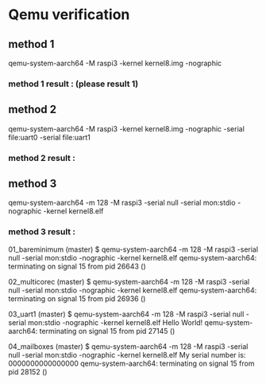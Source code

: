 # Qemu verification 


## method 1
qemu-system-aarch64 -M raspi3 -kernel kernel8.img -nographic

### method 1 result : (please result 1)


## method 2 
qemu-system-aarch64 -M raspi3 -kernel kernel8.img -nographic -serial file:uart0 -serial file:uart1

### method 2 result :

## method 3 
qemu-system-aarch64 -m 128 -M raspi3 -serial null -serial mon:stdio -nographic -kernel kernel8.elf

### method 3 result :

01_bareminimum (master) $ qemu-system-aarch64 -m 128 -M raspi3 -serial null -serial mon:stdio -nographic -kernel kernel8.elf
qemu-system-aarch64: terminating on signal 15 from pid 26643 ()

02_multicorec (master) $ qemu-system-aarch64 -m 128 -M raspi3 -serial null -serial mon:stdio -nographic -kernel kernel8.elf
qemu-system-aarch64: terminating on signal 15 from pid 26936 ()

03_uart1 (master) $ qemu-system-aarch64 -m 128 -M raspi3 -serial null -serial mon:stdio -nographic -kernel kernel8.elf
Hello World!
qemu-system-aarch64: terminating on signal 15 from pid 27145 ()

04_mailboxes (master) $ qemu-system-aarch64 -m 128 -M raspi3 -serial null -serial mon:stdio -nographic -kernel kernel8.elf
My serial number is: 0000000000000000
qemu-system-aarch64: terminating on signal 15 from pid 28152 ()
